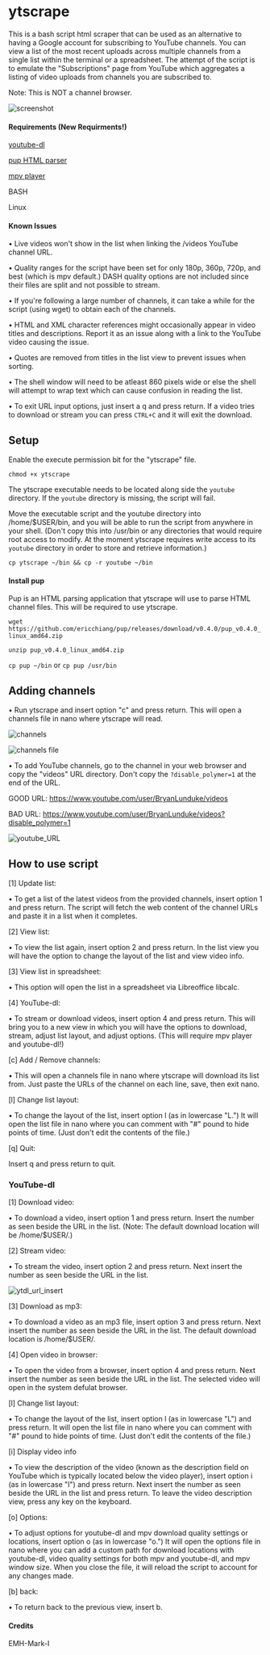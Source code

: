 # ytscrape

This is a bash script html scraper that can be used as an alternative to having a Google account for subscribing to YouTube channels. You can view a list of the most recent uploads across multiple channels from a single list within the terminal or a spreadsheet. The attempt of the script is to emulate the "Subscriptions" page from YouTube which aggregates a listing of video uploads from channels you are subscribed to.

Note: This is NOT a channel browser.

![](images/screenshot.png "screenshot")

#### Requirements (New Requirments!)

[youtube-dl](https://rg3.github.io/youtube-dl/)

[pup HTML parser](https://github.com/EricChiang/pup)

[mpv player](https://github.com/mpv-player/mpv/)

BASH

Linux

#### Known Issues
• Live videos won't show in the list when linking the /videos YouTube channel URL.

• Quality ranges for the script have been set for only 180p, 360p, 720p, and best (which is mpv default.) DASH quality options are not included since their files are split and not possible to stream.

• If you're following a large number of channels, it can take a while for the script (using wget) to obtain each of the channels.

• HTML and XML character references might occasionally appear in video titles and descriptions. Report it as an issue along with a link to the YouTube video causing the issue.

• Quotes are removed from titles in the list view to prevent issues when sorting.

• The shell window will need to be atleast 860 pixels wide or else the shell will attempt to wrap text which can cause confusion in reading the list.

• To exit URL input options, just insert a q and press return. If a video tries to download or stream you can press `CTRL+C` and it will exit the download.

## Setup

Enable the execute permission bit for the "ytscrape" file.

`chmod +x ytscrape`

The ytscrape executable needs to be located along side the `youtube` directory. If the `youtube` directory is missing, the script will fail.

Move the executable script and the youtube directory into /home/$USER/bin, and you will be able to run the script from anywhere in your shell. (Don't copy this into /usr/bin or any directories that would require root access to modify. At the moment ytscrape requires write access to its `youtube` directory in order to store and retrieve information.)

`cp ytscrape ~/bin && cp -r youtube ~/bin`

#### Install pup

Pup is an HTML parsing application that ytscrape will use to parse HTML channel files. This will be required to use ytscrape.

`wget https://github.com/ericchiang/pup/releases/download/v0.4.0/pup_v0.4.0_linux_amd64.zip`

`unzip pup_v0.4.0_linux_amd64.zip`

`cp pup ~/bin` or `cp pup /usr/bin`

## Adding channels

• Run ytscrape and insert option "c" and press return. This will open a channels file in nano where ytscrape will read.

![](images/add_channels.png "channels")

![](images/add_channels_file.png "channels file")

• To add YouTube channels, go to the channel in your web browser and copy the "videos" URL directory. Don't copy the `?disable_polymer=1` at the end of the URL.

GOOD URL: https://www.youtube.com/user/BryanLunduke/videos

BAD URL: https://www.youtube.com/user/BryanLunduke/videos?disable_polymer=1

![](images/youtube_URL.png "youtube_URL")

## How to use script


[1] Update list:

• To get a list of the latest videos from the provided channels, insert option 1 and press return. The script will fetch the web content of the channel URLs and paste it in a list when it completes.

[2] View list:

• To view the list again, insert option 2 and press return. In the list view you will have the option to change the layout of the list and view video info.

[3] View list in spreadsheet:

• This option will open the list in a spreadsheet via Libreoffice libcalc.

[4] YouTube-dl:

• To stream or download videos, insert option 4 and press return. This will bring you to a new view in which you will have the options to download, stream, adjust list layout, and adjust options. (This will require mpv player and youtube-dl!)

[c] Add / Remove channels:

• This will open a channels file in nano where ytscrape will download its list from. Just paste the URLs of the channel on each line, save, then exit nano.

[l] Change list layout:

• To change the layout of the list, insert option l (as in lowercase "L.") It will open the list file in nano where you can comment with "#" pound to hide points of time. (Just don't edit the contents of the file.)

[q] Quit:

Insert q and press return to quit.

### YouTube-dl

[1] Download video:

• To download a video, insert option 1 and press return. Insert the number as seen beside the URL in the list. (Note: The default download location will be /home/$USER/.)

[2] Stream video:

• To stream the video, insert option 2 and press return. Next insert the number as seen beside the URL in the list.

![](images/ytdl_url_insert.png "ytdl_url_insert")

[3] Download as mp3:

• To download a video as an mp3 file, insert option 3 and press return. Next insert the number as seen beside the URL in the list. The default download location is /home/$USER/.

[4] Open video in browser:

• To open the video from a browser, insert option 4 and press return. Next insert the number as seen beside the URL in the list. The selected video will open in the system defulat browser.

[l] Change list layout:

• To change the layout of the list, insert option l (as in lowercase "L") and press return. It will open the list file in nano where you can comment with "#" pound to hide points of time. (Just don't edit the contents of the file.)

[i] Display video info

• To view the description of the video (known as the description field on YouTube which is typically located below the video player), insert option i (as in lowercase "I")  and press return. Next insert the number as seen beside the URL in the list and press return. To leave the video description view, press any key on the keyboard.

[o] Options:

• To adjust options for youtube-dl and mpv download quality settings or locations, insert option o (as in lowercase "o.") It will open the options file in nano where you can add a custom path for download locations with youtube-dl, video quality settings for both mpv and youtube-dl, and mpv window size. When you close the file, it will reload the script to account for any changes made.

[b] back:

• To return back to the previous view, insert b.

#### Credits

EMH-Mark-I

